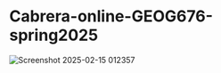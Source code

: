 # Cabrera-online-GEOG676-spring2025

![Screenshot 2025-02-15 012357](https://github.com/user-attachments/assets/9b1f9ca4-43eb-43d1-88bc-36663e9b2c4d)
